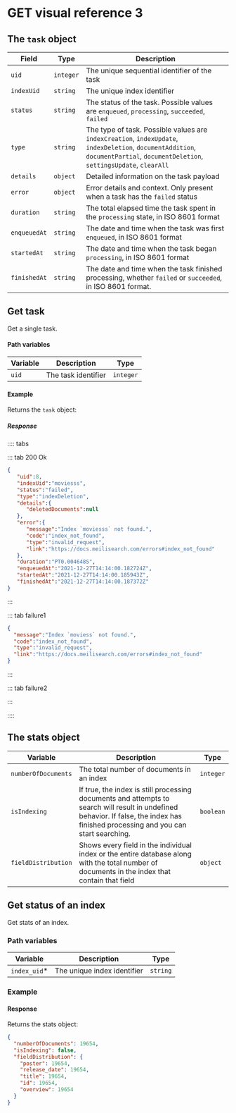 # GET visual reference 3

## The `task` object

| Field        | Type      | Description                                                                                                      |
|--------------|-----------|--------------                                                                                                  |
| `uid`        | `integer` | The unique sequential identifier of the task                                                                     |
| `indexUid`   | `string`  | The unique index identifier                                                                                                                                  |
| `status`     | `string`  | The status of the task. Possible values are `enqueued`, `processing`, `succeeded`, `failed`                                                                                                                                    |
| `type`       | `string`  | The type of task. Possible values are `indexCreation`, `indexUpdate`, `indexDeletion`, `documentAddition`, `documentPartial`, `documentDeletion`, `settingsUpdate`, `clearAll`                                                                         |
| `details`    | `object`  | Detailed information on the task payload                                                                       |
| `error`      | `object`  | Error details and context. Only present when a task has the `failed` status                                                                                                                                      |
| `duration`   | `string`  | The total elapsed time the task spent in the `processing` state, in ISO 8601 format                            |
| `enqueuedAt` | `string`  | The date and time when the task was first `enqueued`, in ISO 8601 format                                       |
| `startedAt`  | `string`  | The date and time when the task began `processing`, in ISO 8601 format                                                                                                                                      |
| `finishedAt` | `string`  | The date and time when the task finished processing, whether `failed` or `succeeded`, in ISO 8601 format.                                                                                                                                     |

## Get task

<RouteHighlighter method="GET" route="/tasks/:uid"/>

Get a single task.

#### Path variables

| Variable      | Description           | Type    |
| ------------- | --------------------- |---------|
| `uid`         | The task identifier   |`integer`|

#### Example

Returns the `task` object:

##### Response

:::: tabs

::: tab 200 Ok

```json
{
   "uid":8,
   "indexUid":"moviesss",
   "status":"failed",
   "type":"indexDeletion",
   "details":{
      "deletedDocuments":null
   },
   "error":{
      "message":"Index `moviesss` not found.",
      "code":"index_not_found",
      "type":"invalid_request",
      "link":"https://docs.meilisearch.com/errors#index_not_found"
   },
   "duration":"PT0.004648S",
   "enqueuedAt":"2021-12-27T14:14:00.182724Z",
   "startedAt":"2021-12-27T14:14:00.185943Z",
   "finishedAt":"2021-12-27T14:14:00.187372Z"
}
```

:::

::: tab failure1

```json
{
  "message":"Index `moviess` not found.",
  "code":"index_not_found",
  "type":"invalid_request",
  "link":"https://docs.meilisearch.com/errors#index_not_found"
}
```

:::

::: tab failure2

:::

::::

## The stats object

| Variable              | Description                                                       | Type    |
| --------------------- | ----------------------------------------------------------------- |---------|
| `numberOfDocuments`   | The total number of documents in an index                         |`integer`|
| `isIndexing`          | If true, the index is still processing documents and attempts to search will result in undefined behavior. If false, the index has finished processing and you can start searching.                       |`boolean`|
| `fieldDistribution`   | Shows every field in the individual index or the entire database along with the total number of documents in the index that contain that field                                                               |`object` |

## Get status of an index

<RouteHighlighter method="GET" route="/indexes/:index_uid/stats"/>

Get stats of an index.

### Path variables

| Variable        | Description                                                       | Type   |
| --------------- | ----------------------------------------------------------------- |--------|
| `index_uid`*    | The unique index identifier                                       |`string`|

### Example

<CodeSamples id="get_index_stats_1" />

#### Response

Returns the stats object:

```json
{
  "numberOfDocuments": 19654,
  "isIndexing": false,
  "fieldDistribution": {
    "poster": 19654,
    "release_date": 19654,
    "title": 19654,
    "id": 19654,
    "overview": 19654
  }
}
```
